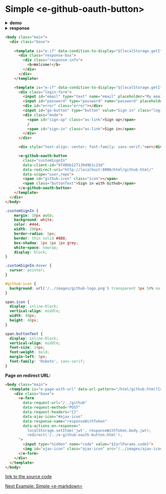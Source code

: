 # Simple &lt;e-github-oauth-button&gt;

<details><summary><b>demo</b></summary><br>
  
<a href="http://www.youtube.com/watch?feature=player_embedded&v=PzEPLgav6vQ" target="_blank">
	<img class="youtube-video" src="http://img.youtube.com/vi/PzEPLgav6vQ/0.jpg" width="450"/>
</a>
  
</details><details><summary><b>response</b></summary>

```bash
# request is made on redirect URL page
Request URL: /../github
Request Method: GET
Request Body: {"code": "<some retrieved code from redirect uri page>"}
-------------------------------------------
Status Code: 200 ok
Content-Type: application/json
```
```json
{
  "jwt": "<some jwt token from your endpoint>"
}
```

</details>

```html
<body class="main">
  <div class="base">
    
    <template is="e-if" data-condition-to-display="${localStorage.getItem('jwt') != null}">
      <div class="response-box">
        <div class="response-info">
          <b>Welcome!</b>
        </div>
      </div>
    </template>

    <template is="e-if" data-condition-to-display="${localStorage.getItem('jwt') == null}">
      <div class="login-form">
        <input id="email" type="text" name="email" placeholder="My email" class="login-input">
        <input id="password" type="password" name="password" placeholder="My password" class="login-input">
        <div id="error" class="error"></div>
        <input id="go-button" type="button" value="Sign in" class="login-input">
        <div class="mode">
          <span id="sign-up" class="as-link">Sign up</span>
          /
          <span id="sign-in" class="as-link">Sign in</span>
        </div>
      </div>

      <div style="text-align: center; font-family: sans-serif;">or</div>

      <e-github-oauth-button
        class="customSignIn"
        data-client-id="9740bb12713949b1c23d"
        data-redirect-uri="http://localhost:8000/html/github.html/"
        data-scope="user,repo">
        <span id="github-icon" class="icon"></span>
        <span class="buttonText">Sign in with Github</span>
      </e-github-oauth-button>
    </template>
  </div>
</body>
```
```css
.customSignIn {
    margin: 10px auto;
    background: white;
    color: #444;
    width: 200px;
    border-radius: 5px;
    border: thin solid #888;
    box-shadow: 1px 1px 1px grey;
    white-space: nowrap;
    display: block;
}

.customSignIn:hover {
  cursor: pointer;
}

#github-icon {
  background: url('/../images/github-logo.png') transparent 5px 50% no-repeat;
}

span.icon {
  display: inline-block;
  vertical-align: middle;
  width: 48px;
  height: 48px;
}

span.buttonText {
  display: inline-block;
  vertical-align: middle;
  font-size: 14px;
  font-weight: bold;
  margin-left: 5px;
  font-family: 'Roboto', sans-serif;
}
```

**Page on redirect URL:**

```html
<body class="main">
  <template is="e-page-with-url" data-url-pattern="/html/github.html?{code}">
    <div class="base">
      <e-form
        data-request-url="/../github"
        data-request-method="POST"
        data-request-headers="{}"
        data-ajax-icon="#ajax-icon"
        data-response-name="responseWithToken"
        data-actions-on-response="
          localStorage.setItem('jwt', responseWithToken.body.jwt);
          redirect('/../e-github-oauth-button.html');
      ">
        <input type="hidden" name="code" value="${urlParams.code}">
        <img id="ajax-icon" class="ajax-icon" src="/../images/ajax-icon.svg"/>
      </e-form>
    </div> 
  </template>
</body>
```

[link to the source code](https://github.com/Guseyn/EHTML/blob/master/examples/static/html/e-github-oauth-button.html)

[Next Example: Simple &lt;e-markdown&gt;](/html/examples/simple-e-markdown.html)
